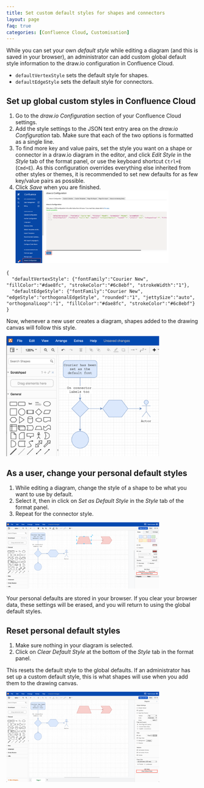 ```yaml
---
title: Set custom default styles for shapes and connectors
layout: page
faq: true
categories: [Confluence Cloud, Customisation]
---
```


While you can set your own _default style_ while editing a diagram (and this is saved in your browser), an administrator can add custom global default style information to the draw.io configuration in Confluence Cloud.

* ``defaultVertexStyle`` sets the default style for shapes.
* ``defaultEdgeStyle`` sets the default style for connectors.

## Set up global custom styles in Confluence Cloud

1. Go to the _draw.io Configuration_ section of your Confluence Cloud settings.
2. Add the style settings to the JSON text entry area on the _draw.io Configuration_ tab. Make sure that each of the two options is formatted as a single line.
3. To find more key and value pairs, set the style you want on a shape or connector in a draw.io diagram in the editor, and click _Edit Style_ in the _Style_ tab of the format panel, or use the keyboard shortcut ``Ctrl+E`` (``Cmd+E``). As this configuration overrides everything else inherited from other styles or themes, it is recommended to set new defaults for as few key/value pairs as possible.
4. Click _Save_ when you are finished.
<br /><img src="/assets/img/blog/custom-default-styles-confluence-cloud.png" width="400" alt="Administrators can set global custom default styles for shapes and connectors in draw.io diagrams in the Confluence Cloud settings">

```
{
  "defaultVertexStyle": {"fontFamily":"Courier New", "fillColor":"#dae8fc", "strokeColor":"#6c8ebf", "strokeWidth":"1"},
  "defaultEdgeStyle": {"fontFamily":"Courier New", "edgeStyle":"orthogonalEdgeStyle", "rounded":"1", "jettySize":"auto", "orthogonalLoop":"1", "fillColor":"#dae8fc", "strokeColor":"#6c8ebf"}
}
```

Now, whenever a new user creates a diagram, shapes added to the drawing canvas will follow this style.

<img src="/assets/img/blog/applied-custom-default-styles-confluence-cloud.png" width="400" alt="Custom default styles in draw.io for Confluence Cloud let you create attractive diagrams, faster.">

## As a user, change your personal default styles

1. While editing a diagram, change the style of a shape to be what you want to use by default.
2. Select it, then in click on _Set as Default Style_ in the _Style_ tab of the format panel.
3. Repeat for the connector style.

<img src="/assets/img/blog/set-default-style-confluence-cloud.png" width="400" alt="Set a new personal default style for shapes and connectors in draw.io for Confluence Cloud">

Your personal defaults are stored in your browser. If you clear your browser data, these settings will be erased, and you will return to using the global default styles.

## Reset personal default styles

1. Make sure nothing in your diagram is selected.
2. Click on _Clear Default Style_ at the bottom of the _Style_ tab in the format panel.

This resets the default style to the global defaults. If an administrator has set up a custom default style, this is what shapes will use when you add them to the drawing canvas.

<img src="/assets/img/blog/clear-default-styles-confluence-cloud.png" width="400" alt="Clear your personal default style and return to using the default styles defined by an administrator in Confluence Cloud">
